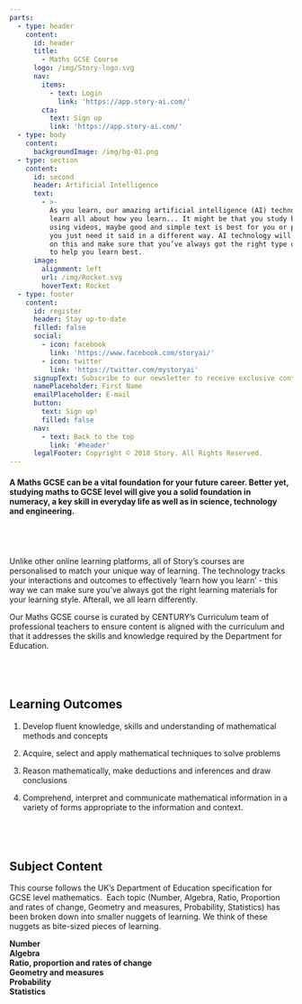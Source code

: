 ```yaml
---
parts:
  - type: header
    content:
      id: header
      title:
        - Maths GCSE Course
      logo: /img/Story-logo.svg
      nav:
        items:
          - text: Login
            link: 'https://app.story-ai.com/'
        cta:
          text: Sign up
          link: 'https://app.story-ai.com/'
  - type: body
    content:
      backgroundImage: /img/bg-01.png
  - type: section
    content:
      id: second
      header: Artificial Intelligence
      text:
        - >-
          As you learn, our amazing artificial intelligence (AI) technology will
          learn all about how you learn... It might be that you study better
          using videos, maybe good and simple text is best for you or perhaps
          you just need it said in a different way. AI technology will pick up
          on this and make sure that you’ve always got the right type of content
          to help you learn best.
      image:
        alignment: left
        url: /img/Rocket.svg
        hoverText: Rocket
  - type: footer
    content:
      id: register
      header: Stay up-to-date
      filled: false
      social:
        - icon: facebook
          link: 'https://www.facebook.com/storyai/'
        - icon: twitter
          link: 'https://twitter.com/mystoryai'
      signupText: Subscribe to our newsletter to receive exclusive content.
      namePlaceholder: First Name
      emailPlaceholder: E-mail
      button:
        text: Sign up!
        filled: false
      nav:
        - text: Back to the top
          link: '#header'
      legalFooter: Copyright © 2018 Story. All Rights Reserved.
---
```


#### A Maths GCSE can be a vital foundation for your future career. Better yet, studying maths to GCSE level will give you a solid foundation in numeracy, a key skill in everyday life as well as in science, technology and engineering.

## &nbsp;

Unlike other online learning platforms, all of Story’s courses are personalised to match your unique way of learning. The technology tracks your interactions and outcomes to effectively ‘learn how you learn’ - this way we can make sure you’ve always got the right learning materials for your learning style. Afterall, we all learn differently.

Our Maths GCSE course is curated by CENTURY’s Curriculum team of professional teachers to ensure content is aligned with the curriculum and that it addresses the skills and knowledge required by the Department for Education.

## &nbsp;

## Learning Outcomes

1. Develop fluent knowledge, skills and understanding of mathematical methods and concepts

2. Acquire, select and apply mathematical techniques to solve problems

3. Reason mathematically, make deductions and inferences and draw conclusions

4. Comprehend, interpret and communicate mathematical information in a variety of forms appropriate to the information and context.

## &nbsp;

## Subject Content

This course follows the UK’s Department of Education specification for GCSE level mathematics. &nbsp;Each topic (Number, Algebra, Ratio, Proportion and rates of change, Geometry and measures, Probability, Statistics) has been broken down into smaller nuggets of learning. We think of these nuggets as bite-sized pieces of learning.

**Number<br>Algebra<br>Ratio, proportion and rates of change<br>Geometry and measures<br>Probability<br>Statistics**